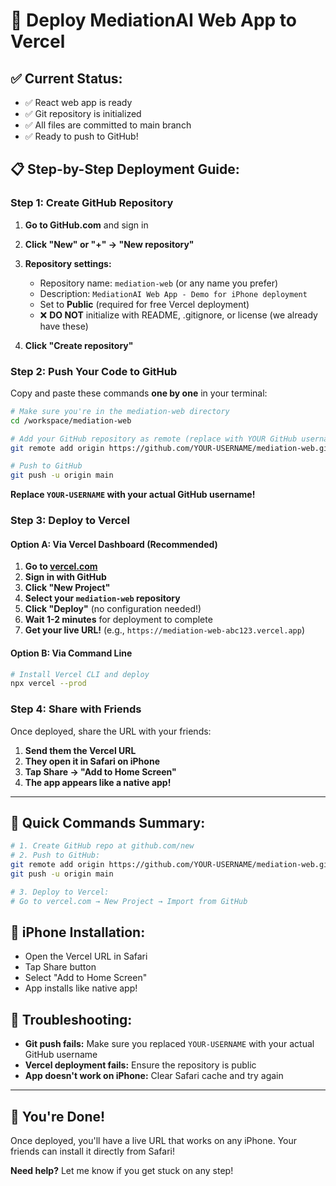 # 🚀 Deploy MediationAI Web App to Vercel

## ✅ **Current Status:**
- ✅ React web app is ready
- ✅ Git repository is initialized
- ✅ All files are committed to main branch
- ✅ Ready to push to GitHub!

## 📋 **Step-by-Step Deployment Guide:**

### **Step 1: Create GitHub Repository**

1. **Go to GitHub.com** and sign in
2. **Click "New" or "+" → "New repository"**
3. **Repository settings:**
   - Repository name: `mediation-web` (or any name you prefer)
   - Description: `MediationAI Web App - Demo for iPhone deployment`
   - Set to **Public** (required for free Vercel deployment)
   - ❌ **DO NOT** initialize with README, .gitignore, or license (we already have these)

4. **Click "Create repository"**

### **Step 2: Push Your Code to GitHub**

Copy and paste these commands **one by one** in your terminal:

```bash
# Make sure you're in the mediation-web directory
cd /workspace/mediation-web

# Add your GitHub repository as remote (replace with YOUR GitHub username)
git remote add origin https://github.com/YOUR-USERNAME/mediation-web.git

# Push to GitHub
git push -u origin main
```

**Replace `YOUR-USERNAME` with your actual GitHub username!**

### **Step 3: Deploy to Vercel**

#### **Option A: Via Vercel Dashboard (Recommended)**
1. **Go to [vercel.com](https://vercel.com)**
2. **Sign in with GitHub**
3. **Click "New Project"**
4. **Select your `mediation-web` repository**
5. **Click "Deploy"** (no configuration needed!)
6. **Wait 1-2 minutes** for deployment to complete
7. **Get your live URL!** (e.g., `https://mediation-web-abc123.vercel.app`)

#### **Option B: Via Command Line**
```bash
# Install Vercel CLI and deploy
npx vercel --prod
```

### **Step 4: Share with Friends**

Once deployed, share the URL with your friends:

1. **Send them the Vercel URL**
2. **They open it in Safari on iPhone**
3. **Tap Share → "Add to Home Screen"**
4. **The app appears like a native app!**

---

## 🎯 **Quick Commands Summary:**

```bash
# 1. Create GitHub repo at github.com/new
# 2. Push to GitHub:
git remote add origin https://github.com/YOUR-USERNAME/mediation-web.git
git push -u origin main

# 3. Deploy to Vercel:
# Go to vercel.com → New Project → Import from GitHub
```

## 📱 **iPhone Installation:**
- Open the Vercel URL in Safari
- Tap Share button
- Select "Add to Home Screen"
- App installs like native app!

## 🔧 **Troubleshooting:**
- **Git push fails:** Make sure you replaced `YOUR-USERNAME` with your actual GitHub username
- **Vercel deployment fails:** Ensure the repository is public
- **App doesn't work on iPhone:** Clear Safari cache and try again

---

## 🎉 **You're Done!**
Once deployed, you'll have a live URL that works on any iPhone. Your friends can install it directly from Safari!

**Need help?** Let me know if you get stuck on any step!